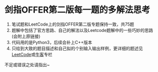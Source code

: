 # 剑指OFFER第二版每一题的多解法思考
1. 笔试题和LeetCode上的剑指OFFER第二版专题保持一致，共75题
2. 题解中包括了官方思路、自己的解法以及Leetcode题解中的一些巧妙的思路(会附上原链接)
3. 代码用的是Python3，后续会补上C++版本
4. 只给到大致的题目描述和自己拟的个别输入输出样例，更详细的题述见[LeetCode](https://leetcode-cn.com/problemset/lcof/)或[牛客](https://www.nowcoder.com/ta/coding-interviews?page=1)专栏

不足或错误之处请指出~
